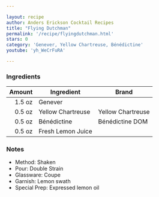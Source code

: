 ```yaml
---

layout: recipe
author: Anders Erickson Cocktail Recipes
title: "Flying Dutchman"
permalink: '/recipe/flyingdutchman.html'
stars: 0
category: 'Genever, Yellow Chartreuse, Bénédictine'
youtube: 'yh_WeCrFuRA'

---
```


### Ingredients

| Amount  | Ingredient               | Brand     |
| -----: | ----------------- | ----------------- |
| 1.5 oz | Genever           |
| 0.5 oz | Yellow Chartreuse | Yellow Chartreuse |
| 0.5 oz | Bénédictine       | Bénédictine DOM   |
| 0.5 oz | Fresh Lemon Juice |

### Notes

- Method: Shaken
- Pour: Double Strain
- Glassware: Coupe
- Garnish: Lemon swath
- Special Prep: Expressed lemon oil

